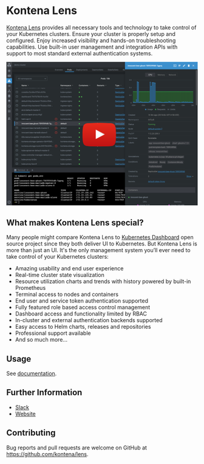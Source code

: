 # Kontena Lens

[Kontena Lens](https://www.kontena.io/lens/) provides all necessary tools and technology to take control of your Kubernetes clusters. Ensure your cluster is properly setup and configured. Enjoy increased visibility and hands-on troubleshooting capabilities. Use built-in user management and integration APIs with support to most standard external authentication systems.

[![Kontena Lens - The Ultimate Dashboard for Kubernetes](./images/screenshot.png)](https://www.kontena.io/images/lens/screenshot.png)


## What makes Kontena Lens special?

Many people might compare Kontena Lens to [Kubernetes Dashboard](https://github.com/kubernetes/dashboard) open source project since they both deliver UI to Kubernetes. But Kontena Lens is more than just an UI. It's the only management system you’ll ever need to take control of your Kubernetes clusters:

* Amazing usability and end user experience
* Real-time cluster state visualization
* Resource utilization charts and trends with history powered by built-in Prometheus
* Terminal access to nodes and containers
* End user and service token authentication supported
* Fully featured role based access control management
* Dashboard access and functionality limited by RBAC
* In-cluster and external authentication backends supported
* Easy access to Helm charts, releases and repositories
* Professional support available
* And so much more...

## Usage
See [documentation](https://www.kontena.io/docs/lens/).

## Further Information
- [Slack](https://slack.kontena.io/)
- [Website](https://www.kontena.io/lens)

## Contributing
Bug reports and pull requests are welcome on GitHub at https://github.com/kontena/lens.

